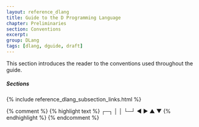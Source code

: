 ```yaml
---
layout: reference_dlang
title: Guide to the D Programming Language
chapter: Preliminaries
section: Conventions
excerpt: 
group: DLang
tags: [dlang, dguide, draft]
---
```


This section introduces the reader to the conventions used throughout the guide.

##### Sections
{% include reference_dlang_subsection_links.html %}



{% comment %}
{% highlight text %}
┌─┐
│ │
└─┘
◀ ▶ ▲ ▼
{% endhighlight %}
{% endcomment %}
